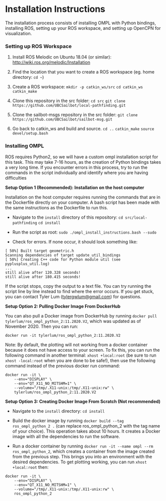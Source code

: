 # Installation Instructions

The installation process consists of installing OMPL with Python bindings, installing ROS, setting up your ROS workspace, and setting up OpenCPN for visualization.

### Setting up ROS Workspace

1. Install ROS Melodic on Ubuntu 18.04 (or similar): http://wiki.ros.org/melodic/Installation

2. Find the location that you want to create a ROS workspace (eg. home directory: `cd ~`)

3. Create a ROS workspace: `mkdir -p catkin_ws/src` `cd catkin_ws` `catkin_make`

4. Clone this repository in the src folder: `cd src` `git clone https://github.com/UBCSailbot/local-pathfinding.git`

5. Clone the sailbot-msgs repository in the src folder: `git clone https://github.com/UBCSailbot/sailbot-msg.git`

6. Go back to catkin\_ws and build and source. `cd ..` `catkin_make` `source devel/setup.bash`


### Installing OMPL

ROS requires Python2, so we will have a custom ompl installation script for this task. This may take 7-16 hours, as the creation of Python bindings takes a very long time. If you encounter errors in this process, try to run the commands in the script individually and identify where you are having difficulties

__Setup Option 1 (Recommended): Installation on the host computer__

Installation on the host computer requires running the commands that are in the Dockerfile directly on your computer. A bash script has been made with the same instructions as the Dockerfile to run this.

* Navigate to the `install` directory of this repository: `cd src/local-pathfinding` `cd install`

* Run the script as root: `sudo ./ompl_install_instructions.bash --sudo`

* Check for errors. If none occur, it should look something like:

```
[ 50%] Built target geometric.h
Scanning dependencies of target update_util_bindings
[ 50%] Creating C++ code for Python module util (see pyplusplus_util.log)
...
still alive after 120.328 seconds!
still alive after 180.415 seconds!
```

If the script stops, copy the output to a text file. You can try running the script line by line instead to find where the error occurs. If you get stuck, you can contact Tyler Lum (tylergwlum@gmail.com) for questions.

__Setup Option 2: Pulling Docker Image From DockerHub__

You can also pull a Docker image from DockerHub by running `docker pull tylerlum/ros_ompl_python_2:11.2020.V2`, which was updated as of November 2020. Then you can run:

```
docker run -it tylerlum/ros_ompl_python_2:11.2020.V2
```

Note: By default, the plotting will not working from a docker container because it does not have access to your screen. To fix this, you can run the following command in another terminal: `xhost +local:root` (be sure to run `xhost -local:root` when you are done to be safe!), then use the following command instead of the previous docker run command:

```
docker run -it \
    --env="DISPLAY" \
    --env="QT_X11_NO_MITSHM=1" \
    --volume="/tmp/.X11-unix:/tmp/.X11-unix:rw" \
    tylerlum/ros_ompl_python_2:11.2020.V2
```

__Setup Option 3: Creating Docker Image From Scratch (Not recommended)__

* Navigate to the `install` directory: `cd install`

* Build the docker image by running `docker build --tag ros_ompl_python_2 .` (can replace ros\_ompl\_python\_2 with the tag name of your choice). This operation takes about 10 hours. It creates a Docker image with all the dependencies to run the software.

* Run a docker container by running `docker run -it --name ompl --rm ros_ompl_python_2`, which creates a container from the image created from the previous step. This brings you into an environment with the desired dependencies. To get plotting working, you can run `xhost +local:root` then:

```
docker run -it \
    --env="DISPLAY" \
    --env="QT_X11_NO_MITSHM=1" \
    --volume="/tmp/.X11-unix:/tmp/.X11-unix:rw" \
    ros_ompl_python_2
```
